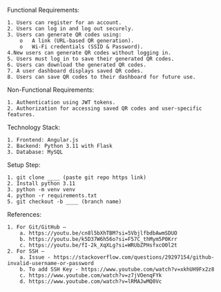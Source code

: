Functional Requirements:

    1. Users can register for an account.
    2. Users can log in and log out securely.
    3. Users can generate QR codes using: 
        o	A link (URL-based QR generation).
        o	Wi-Fi credentials (SSID & Password).
    4.New users can generate QR codes without logging in.
    5. Users must log in to save their generated QR codes.
    6. Users can download the generated QR codes.
    7. A user dashboard displays saved QR codes.
    8. Users can save QR codes to their dashboard for future use.


Non-Functional Requirements:

    1. Authentication using JWT tokens.
    2. Authorization for accessing saved QR codes and user-specific features.


Technology Stack: 

    1. Frontend: Angular.js
    2. Backend: Python 3.11 with Flask
    3. Database: MySQL


Setup Step:

    1. git clone ____ (paste git repo https link)
    2. Install python 3.11
    3. python -m venv venv
    4. python -r requirements.txt
    5. git checkout -b ____ (branch name)

 
References:

    1. For Git/GitHub – 
        a. https://youtu.be/cn8l5bXhTBM?si=5VbjlfbdbAwmSDUO
        b. https://youtu.be/k5D37W6h56o?si=F57C_thMym5P0Krr
        c. https://youtu.be/fI-2k_XqXLg?si=WRUbZPHsfxcO0l2t
    2. For SSH – 
        a. Issue - https://stackoverflow.com/questions/29297154/github-invalid-username-or-password
        b. To add SSH Key - https://www.youtube.com/watch?v=xkhUH9Fx2z8
        c. https://www.youtube.com/watch?v=z7jVOenqFYk
        d. https://www.youtube.com/watch?v=lRMAJwMQ0Vc

